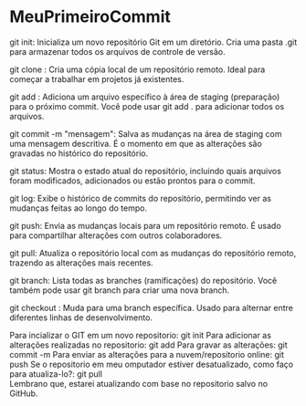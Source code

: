 # MeuPrimeiroCommit
git init: Inicializa um novo repositório Git em um diretório. Cria uma pasta .git para armazenar todos os arquivos de controle de versão.

git clone <url>: Cria uma cópia local de um repositório remoto. Ideal para começar a trabalhar em projetos já existentes.

git add <arquivo>: Adiciona um arquivo específico à área de staging (preparação) para o próximo commit. Você pode usar git add . para adicionar todos os arquivos.

git commit -m "mensagem": Salva as mudanças na área de staging com uma mensagem descritiva. É o momento em que as alterações são gravadas no histórico do repositório.

git status: Mostra o estado atual do repositório, incluindo quais arquivos foram modificados, adicionados ou estão prontos para o commit.

git log: Exibe o histórico de commits do repositório, permitindo ver as mudanças feitas ao longo do tempo.

git push: Envia as mudanças locais para um repositório remoto. É usado para compartilhar alterações com outros colaboradores.

git pull: Atualiza o repositório local com as mudanças do repositório remoto, trazendo as alterações mais recentes.

git branch: Lista todas as branches (ramificações) do repositório. Você também pode usar git branch <nome> para criar uma nova branch.

git checkout <branch>: Muda para uma branch específica. Usado para alternar entre diferentes linhas de desenvolvimento.

Para incializar o GIT em um novo repositorio: git init
Para adicionar as alterações realizadas no repositorio: git add
Para gravar as alterações: git commit -m
Para enviar as alterações para a nuvem/repositorio online: git push
Se o repositorio em meu omputador estiver desatualizado, como faço para atualiza-lo?: git pull  
Lembrano que, estarei atualizando com base no repositorio salvo no GitHub.
